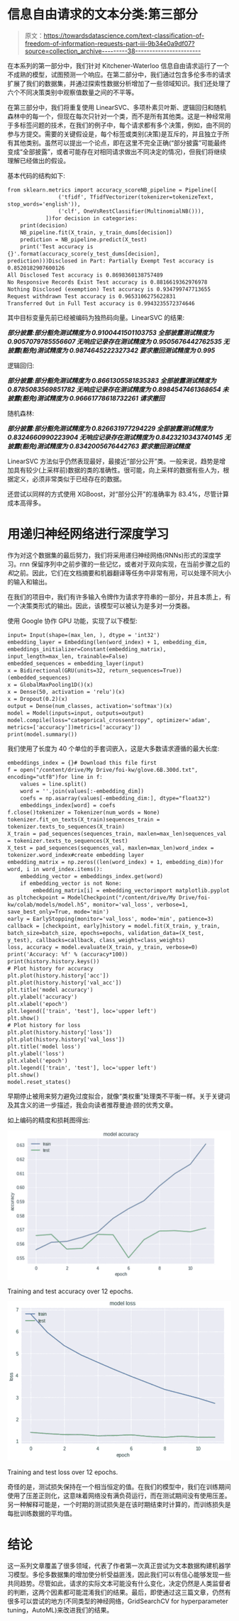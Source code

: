 # 信息自由请求的文本分类:第三部分

> 原文：<https://towardsdatascience.com/text-classification-of-freedom-of-information-requests-part-iii-9b34e0a9df07?source=collection_archive---------38----------------------->

在本系列的第一部分中，我们针对 Kitchener-Waterloo 信息自由请求运行了一个不成熟的模型，试图预测一个响应。在第二部分中，我们通过包含多伦多市的请求扩展了我们的数据集，并通过探索性数据分析增加了一些领域知识。我们还处理了六个不同决策类别中观察值数量之间的不平等。

在第三部分中，我们将重复使用 LinearSVC、多项朴素贝叶斯、逻辑回归和随机森林中的每一个，但现在每次只针对一个类，而不是所有其他类。这是一种经常用于多标签问题的技术，在我们的例子中，每个请求都有多个决策，例如，由不同的参与方提交。需要的关键假设是，每个标签或类别(决策)是互斥的，并且独立于所有其他类别。虽然可以提出一个论点，即在这里不完全正确(“部分披露”可能最终变成“全部披露”，或者可能存在对相同请求做出不同决定的情况)，但我们将继续理解已经做出的假设。

基本代码的结构如下:

```
from sklearn.metrics import accuracy_scoreNB_pipeline = Pipeline([
                ('tfidf', TfidfVectorizer(tokenizer=tokenizeText, stop_words='english')),
                ('clf', OneVsRestClassifier(MultinomialNB())),
            ])for decision in categories:
    print(decision)
    NB_pipeline.fit(X_train, y_train_dums[decision])
    prediction = NB_pipeline.predict(X_test)    
    print('Test accuracy is {}'.format(accuracy_score(y_test_dums[decision], prediction)))Disclosed in Part: Partially Exempt Test accuracy is 0.8520182907600126 
All Disclosed Test accuracy is 0.8698360138757489 
No Responsive Records Exist Test accuracy is 0.8816619362976978 Nothing Disclosed (exemption) Test accuracy is 0.934799747713655 Request withdrawn Test accuracy is 0.9653106275622831 
Transferred Out in Full Test accuracy is 0.9943235572374646
```

其中目标变量先前已经被编码为独热码向量。LinearSVC 的结果:

***部分披露:部分豁免测试精度为 0.9100441501103753
全部披露测试精度为 0.9057079785556607
无响应记录存在测试精度为 0.9505676442762535
无披露(豁免)测试精度为 0.9874645222327342
要求撤回测试精度为 0.995***

逻辑回归:

***部分披露:部分豁免测试精度为 0.8661305581835383
全部披露测试精度为 0.8785083569851782
无响应记录存在测试精度为 0.8984547461368654
未披露(豁免)测试精度为 0.96661778618732261
请求撤回***

随机森林:

***部分披露:部分豁免测试精度为 0.826631977294229
全部披露测试精度为 0.8324660990223904
无响应记录存在测试精度为 0.8423210343740145
无披露(豁免)测试精度为 0.8342005676442763
要求撤回测试精度***

LinearSVC 方法似乎仍然表现最好，最接近“部分公开”类。一般来说，趋势是增加具有较少(上采样前)数据的类的准确性。很可能，向上采样的数据有些人为，根据定义，必须非常类似于已经存在的数据。

还尝试以同样的方式使用 XGBoost，对“部分公开”的准确率为 83.4%，尽管计算成本高得多。

# **用递归神经网络进行深度学习**

作为对这个数据集的最后努力，我们将采用递归神经网络(RNNs)形式的深度学习。rnn 保留序列中之前步骤的一些记忆，或者对于双向实现，在当前步骤之后的*和*之前。因此，它们在文档摘要和机器翻译等任务中非常有用，可以处理不同大小的输入和输出。

在我们的项目中，我们有许多输入令牌作为请求字符串的一部分，并且本质上，有一个决策类形式的输出。因此，该模型可以被认为是多对一分类器。

使用 Google 协作 GPU 功能，实现了以下模型:

```
input= Input(shape=(max_len, ), dtype = 'int32')
embedding_layer = Embedding(len(word_index) + 1, embedding_dim, embeddings_initializer=Constant(embedding_matrix), input_length=max_len, trainable=False)
embedded_sequences = embedding_layer(input)
x = Bidirectional(GRU(units=32, return_sequences=True))(embedded_sequences)
x = GlobalMaxPooling1D()(x)
x = Dense(50, activation = 'relu')(x)
x = Dropout(0.2)(x)
output = Dense(num_classes, activation='softmax')(x)
model = Model(inputs=input, outputs=output)
model.compile(loss="categorical_crossentropy", optimizer='adam', metrics=['accuracy'])metrics=['accuracy'])
print(model.summary())
```

我们使用了长度为 40 个单位的手套词嵌入，这是大多数请求遵循的最大长度:

```
embeddings_index = {}# Download this file first
f = open("/content/drive/My Drive/foi-kw/glove.6B.300d.txt", encoding="utf8")for line in f:
    values = line.split()
    word = ''.join(values[:-embedding_dim])
    coefs = np.asarray(values[-embedding_dim:], dtype="float32")
    embeddings_index[word] = coefs
f.close()tokenizer = Tokenizer(num_words = None)
tokenizer.fit_on_texts(X_train)sequences_train = tokenizer.texts_to_sequences(X_train)
X_train = pad_sequences(sequences_train, maxlen=max_len)sequences_val = tokenizer.texts_to_sequences(X_test)
X_test = pad_sequences(sequences_val, maxlen=max_len)word_index = tokenizer.word_index#create embedding layer
embedding_matrix = np.zeros((len(word_index) + 1, embedding_dim))for word, i in word_index.items():
    embedding_vector = embeddings_index.get(word)
    if embedding_vector is not None:
        embedding_matrix[i] = embedding_vectorimport matplotlib.pyplot as pltcheckpoint = ModelCheckpoint("/content/drive/My Drive/foi-kw/colab/models/model.h5", monitor='val_loss', verbose=1, save_best_only=True, mode='min')
early = EarlyStopping(monitor='val_loss', mode='min', patience=3)
callback = [checkpoint, early]history = model.fit(X_train, y_train, batch_size=batch_size, epochs=epochs, validation_data=(X_test, y_test), callbacks=callback, class_weight=class_weights)
loss, accuracy = model.evaluate(X_train, y_train, verbose=0)
print('Accuracy: %f' % (accuracy*100))
print(history.history.keys())
# Plot history for accuracy
plt.plot(history.history['acc'])
plt.plot(history.history['val_acc'])
plt.title('model accuracy')
plt.ylabel('accuracy')
plt.xlabel('epoch')
plt.legend(['train', 'test'], loc='upper left')
plt.show()
# Plot history for loss
plt.plot(history.history['loss'])
plt.plot(history.history['val_loss'])
plt.title('model loss')
plt.ylabel('loss')
plt.xlabel('epoch')
plt.legend(['train', 'test'], loc='upper left')
plt.show()
model.reset_states()
```

早期停止被用来努力避免过度拟合，就像“类权重”处理类不平衡一样。关于关键词及其含义的进一步描述，我会向读者推荐曼迪·顾的优秀文章。

如上编码的精度和损耗图得出:

![](img/ae33a2efa8f38b509b4978c45634d1bc.png)

Training and test accuracy over 12 epochs.

![](img/23c7454eac58ec93090c4ed1503edcf9.png)

Training and test loss over 12 epochs.

奇怪的是，测试损失保持在一个相当恒定的值。在我们的模型中，我们在训练期间使用了压差正则化，这意味着网络没有满负荷运行，而在测试期间没有使用压差。另一种解释可能是，一个时期的测试损失是在该时期结束时计算的，而训练损失是每批训练数据的平均值。

# 结论

这一系列文章覆盖了很多领域，代表了作者第一次真正尝试为文本数据构建机器学习模型。多伦多数据集的增加使分析受益匪浅，因此我们可以有信心能够发现一些共同趋势。尽管如此，请求的实际文本可能没有什么变化，决定仍然是人类监督者的判断，这两个因素都可能混淆我们的结果。最后，即使通过这三篇文章，仍然有很多可以尝试的地方(不同类型的神经网络，GridSearchCV for hyperparameter tuning，AutoML)来改进我们的结果。